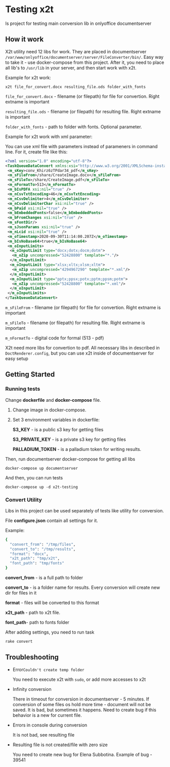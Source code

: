 # Testing x2t

Is project for testing main conversion lib in onlyoffice documentserver

## How it work

X2t utility need 12 libs for work.
They are placed in documentserver
`/var/www/onlyoffice/documentserver/server/FileConverter/bin/`.
Easy way to take it - use docker-compose from this project.
After it, you need to place all lib's to `/usr/lib`
in your server, and then start work with x2t.

Example for x2t work:

 `x2t file_for_convert.docx resulting_file.ods folder_with_fonts`

`file_for_convert.docx` -
filename (or filepath)
for file for convertion. Right extname is important

`resulting_file.ods` -
filename (or filepath) for resulting
file. Right extname is important

`folder_with_fonts` - path to folder with fonts. Optional parameter.

Example for x2t work with xml parameter:

You can use xml file with parameters instead of
parameners in command line. For it,
create file like this:

```xml
<?xml version="1.0" encoding="utf-8"?>
<TaskQueueDataConvert xmlns:xsi="http://www.w3.org/2001/XMLSchema-instance" xmlns:xsd="http://www.w3.org/2001/XMLSchema">
 <m_sKey>conv_Khirz6zTPdar34_pdf</m_sKey>
 <m_sFileFrom>/share/CreateImage.docx</m_sFileFrom>
 <m_sFileTo>/share/CreateImage.pdf</m_sFileTo>
 <m_nFormatTo>513</m_nFormatTo>
 <m_bIsPDFA xsi:nil="true" />
 <m_nCsvTxtEncoding>46</m_nCsvTxtEncoding>
 <m_nCsvDelimiter>4</m_nCsvDelimiter>
 <m_nCsvDelimiterChar xsi:nil="true" />
 <m_bPaid xsi:nil="true" />
 <m_bEmbeddedFonts>false</m_bEmbeddedFonts>
 <m_bFromChanges xsi:nil="true" />
 <m_sFontDir/>
 <m_sJsonParams xsi:nil="true" />
 <m_nLcid xsi:nil="true" />
 <m_oTimestamp>2020-09-30T11:14:00.207Z</m_oTimestamp>
 <m_bIsNoBase64>true</m_bIsNoBase64>
 <m_oInputLimits>
  <m_oInputLimit type="docx;dotx;docm;dotm">
   <m_oZip uncompressed="52428800" template="*."/>
  </m_oInputLimit>
  <m_oInputLimit type="xlsx;xltx;xlsm;xltm">
   <m_oZip uncompressed="4294967290" template="*.xml"/>
  </m_oInputLimit>
  <m_oInputLimit type="pptx;ppsx;potx;pptm;ppsm;potm">
   <m_oZip uncompressed="52428800" template="*.xml"/>
  </m_oInputLimit>
 </m_oInputLimits>
</TaskQueueDataConvert>
```

`m_sFileFrom` - filename (or filepath) for file for convertion.
 Right extname is important

`m_sFileTo` -  filename (or filepath) for resulting file. Right extname is important

`m_nFormatTo` - digital code for formal (513 - pdf)

X2t need more libs for convertion to pdf. All necessary
libs in described in `DoctRenderer.config`,
but you can use x2t inside of documentserver for easy setup

## Getting Started

### Running tests

Change **dockerfile** and **docker-compose** file.

1. Change image in docker-compose.

2. Set 3 environment variables in dockerfile:

    **S3_KEY** - is a public s3 key for getting files

   **S3_PRIVATE_KEY** - is a private s3 key for getting files

   **PALLADIUM_TOKEN** - is a palladium token for writing results.

Then, run documentserver docker-compose for getting all libs

``docker-compose up documentserver``

And then, you can run tests

``docker-compose up -d x2t-testing``

### Convert Utility

Libs in this project can be used separately of tests like utility for conversion.

File **configure.json** contain all settings for it.

Example:

```bash
{
  "convert_from": "/tmp/files",
  "convert_to": "/tmp/results",
  "format": "docx",
  "x2t_path": "tmp/x2t",
  "font_path": "tmp/fonts"
}
```

**convert_from** - is a full path to folder

**convert_to** - is a folder
name for results. Every conversion will
create new dir for files in it

**format** - files will be converted to this format

**x2t_path** - path to x2t file.

**font_path**- path to fonts folder

After adding settings, you need to run task

```bash
rake convert
```

## Troubleshooting

* Error`Couldn't create temp folder`

  You need to execute x2t with `sudo`, or add more accesses to x2t

* Infinity conversion

  There in timeout for conversion in documentserver - 5 minutes.
If conversion of some files os hold more time - document will
not be saved. It is bad, but sometimes it happens.
Need to create bug if this behavior is a new for current file.

* Errors in console during conversion

  It is not bad, see resulting file

* Resulting file is not created/file with zero size

  You need to create new bug for Elena Subbotina. Example of bug - 39541
